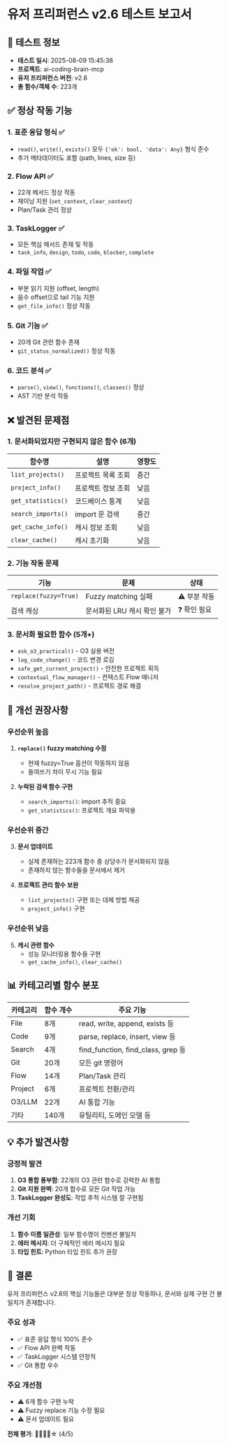 # 유저 프리퍼런스 v2.6 테스트 보고서

## 📅 테스트 정보
- **테스트 일시**: 2025-08-09 15:45:38
- **프로젝트**: ai-coding-brain-mcp
- **유저 프리퍼런스 버전**: v2.6
- **총 함수/객체 수**: 223개

## ✅ 정상 작동 기능

### 1. 표준 응답 형식 ✅
- `read()`, `write()`, `exists()` 모두 `{'ok': bool, 'data': Any}` 형식 준수
- 추가 메타데이터도 포함 (path, lines, size 등)

### 2. Flow API ✅
- 22개 메서드 정상 작동
- 체이닝 지원 (`set_context`, `clear_context`)
- Plan/Task 관리 정상

### 3. TaskLogger ✅
- 모든 핵심 메서드 존재 및 작동
- `task_info`, `design`, `todo`, `code`, `blocker`, `complete`

### 4. 파일 작업 ✅
- 부분 읽기 지원 (offset, length)
- 음수 offset으로 tail 기능 지원
- `get_file_info()` 정상 작동

### 5. Git 기능 ✅
- 20개 Git 관련 함수 존재
- `git_status_normalized()` 정상 작동

### 6. 코드 분석 ✅
- `parse()`, `view()`, `functions()`, `classes()` 정상
- AST 기반 분석 작동

## ❌ 발견된 문제점

### 1. 문서화되었지만 구현되지 않은 함수 (6개)
| 함수명 | 설명 | 영향도 |
|--------|------|--------|
| `list_projects()` | 프로젝트 목록 조회 | 중간 |
| `project_info()` | 프로젝트 정보 조회 | 낮음 |
| `get_statistics()` | 코드베이스 통계 | 낮음 |
| `search_imports()` | import 문 검색 | 중간 |
| `get_cache_info()` | 캐시 정보 조회 | 낮음 |
| `clear_cache()` | 캐시 초기화 | 낮음 |

### 2. 기능 작동 문제
| 기능 | 문제 | 상태 |
|------|------|------|
| `replace(fuzzy=True)` | Fuzzy matching 실패 | ⚠️ 부분 작동 |
| 검색 캐싱 | 문서화된 LRU 캐시 확인 불가 | ❓ 확인 필요 |

### 3. 문서화 필요한 함수 (5개+)
- `ask_o3_practical()` - O3 실용 버전
- `log_code_change()` - 코드 변경 로깅
- `safe_get_current_project()` - 안전한 프로젝트 획득
- `contextual_flow_manager()` - 컨텍스트 Flow 매니저
- `resolve_project_path()` - 프로젝트 경로 해결

## 🔧 개선 권장사항

### 우선순위 높음
1. **`replace()` fuzzy matching 수정**
   - 현재 fuzzy=True 옵션이 작동하지 않음
   - 들여쓰기 차이 무시 기능 필요

2. **누락된 검색 함수 구현**
   - `search_imports()`: import 추적 중요
   - `get_statistics()`: 프로젝트 개요 파악용

### 우선순위 중간
3. **문서 업데이트**
   - 실제 존재하는 223개 함수 중 상당수가 문서화되지 않음
   - 존재하지 않는 함수들을 문서에서 제거

4. **프로젝트 관리 함수 보완**
   - `list_projects()` 구현 또는 대체 방법 제공
   - `project_info()` 구현

### 우선순위 낮음
5. **캐시 관련 함수**
   - 성능 모니터링용 함수들 구현
   - `get_cache_info()`, `clear_cache()`

## 📊 카테고리별 함수 분포

| 카테고리 | 함수 개수 | 주요 기능 |
|----------|----------|----------|
| File | 8개 | read, write, append, exists 등 |
| Code | 9개 | parse, replace, insert, view 등 |
| Search | 4개 | find_function, find_class, grep 등 |
| Git | 20개 | 모든 git 명령어 |
| Flow | 14개 | Plan/Task 관리 |
| Project | 6개 | 프로젝트 전환/관리 |
| O3/LLM | 22개 | AI 통합 기능 |
| 기타 | 140개 | 유틸리티, 도메인 모델 등 |

## 💡 추가 발견사항

### 긍정적 발견
1. **O3 통합 풍부함**: 22개의 O3 관련 함수로 강력한 AI 통합
2. **Git 지원 완벽**: 20개 함수로 모든 Git 작업 가능
3. **TaskLogger 완성도**: 작업 추적 시스템 잘 구현됨

### 개선 기회
1. **함수 이름 일관성**: 일부 함수명이 컨벤션 불일치
2. **에러 메시지**: 더 구체적인 에러 메시지 필요
3. **타입 힌트**: Python 타입 힌트 추가 권장

## 🎯 결론

유저 프리퍼런스 v2.6의 핵심 기능들은 대부분 정상 작동하나, 문서와 실제 구현 간 불일치가 존재합니다.

### 주요 성과
- ✅ 표준 응답 형식 100% 준수
- ✅ Flow API 완벽 작동
- ✅ TaskLogger 시스템 안정적
- ✅ Git 통합 우수

### 주요 개선점
- ⚠️ 6개 함수 구현 누락
- ⚠️ Fuzzy replace 기능 수정 필요
- ⚠️ 문서 업데이트 필요

**전체 평가**: 🌟🌟🌟🌟☆ (4/5)
